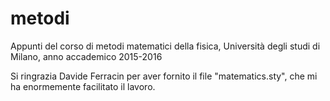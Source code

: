 # metodi
Appunti del corso di metodi matematici della fisica, Università degli studi di Milano, anno accademico 2015-2016

Si ringrazia Davide Ferracin per aver fornito il file "matematics.sty", che mi ha enormemente facilitato il lavoro.
